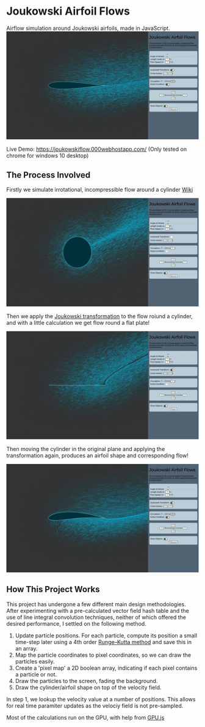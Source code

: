 # Joukowski Airfoil Flows
Airflow simulation around Joukowski airfoils, made in JavaScript.
![alt text](https://github.com/jb-c/joukowskiflow/blob/master/media/pic1.jpg "Screenshot of flow")

Live Demo: https://joukowskiflow.000webhostapp.com/
(Only tested on chrome for windows 10 desktop)


## The Process Involved
Firstly we simulate irrotational, incompressible flow around a cylinder [Wiki](https://en.wikipedia.org/wiki/Potential_flow_around_a_circular_cylinder)

![alt text](https://github.com/jb-c/joukowskiflow/blob/master/media/pic2.jpg "Flow Round A Cylinder")

Then we apply the [Joukowski transformation](https://en.wikipedia.org/wiki/Joukowsky_transform) to the flow roiund a cylinder, and with a little calculation we get flow round a flat plate!

![alt text](https://github.com/jb-c/joukowskiflow/blob/master/media/pic3.jpg "Flow Round A Flat Plate")

Then moving the cylinder in the original plane and applying the transformation again, produces an airfoil shape and corresponding flow!

![alt text](https://github.com/jb-c/joukowskiflow/blob/master/media/pic4.jpg "Flow Round An Airfoil")

## How This Project Works
This project has undergone a few different main design methodologies. After experimenting with a pre-calculated vector field hash table and the use of line integral convolution techniques, neither of which offered the desired performance, I settled on the following method.

1. Update particle positions. For each particle, compute its position a small time-step later using a 4th order [Runge–Kutta method](https://en.wikipedia.org/wiki/Runge%E2%80%93Kutta_methods) and save this in an array.
2. Map the particle coordinates to pixel coordinates, so we can draw the particles easily.
3. Create a 'pixel map' a 2D boolean array, indicating if each pixel contains a particle or not.
4. Draw the particles to the screen, fading the background.
5. Draw the cylinder/airfoil shape on top of the velocity field.

In step 1, we lookup the velocity value at a number of positions. This allows for real time paramiter updates as the velociy field is not pre-sampled.

Most of the calculations run on the GPU, with help from [GPU.js](https://gpu.rocks/)
